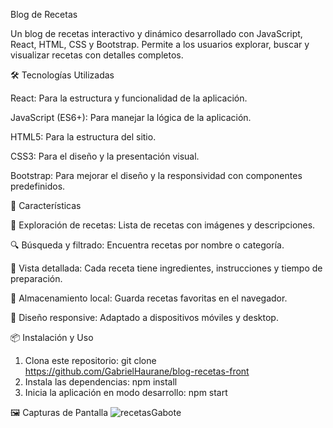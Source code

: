 Blog de Recetas

Un blog de recetas interactivo y dinámico desarrollado con JavaScript, React, HTML, CSS y Bootstrap. Permite a los usuarios explorar, buscar y visualizar recetas con detalles completos.

🛠️ Tecnologías Utilizadas

React: Para la estructura y funcionalidad de la aplicación.

JavaScript (ES6+): Para manejar la lógica de la aplicación.

HTML5: Para la estructura del sitio.

CSS3: Para el diseño y la presentación visual.

Bootstrap: Para mejorar el diseño y la responsividad con componentes predefinidos.

🚀 Características

📌 Exploración de recetas: Lista de recetas con imágenes y descripciones.

🔍 Búsqueda y filtrado: Encuentra recetas por nombre o categoría.

📖 Vista detallada: Cada receta tiene ingredientes, instrucciones y tiempo de preparación.

💾 Almacenamiento local: Guarda recetas favoritas en el navegador.

📱 Diseño responsive: Adaptado a dispositivos móviles y desktop.

📦 Instalación y Uso
1. Clona este repositorio:
  git clone https://github.com/GabrielHaurane/blog-recetas-front
2. Instala las dependencias:
   npm install
3. Inicia la aplicación en modo desarrollo:
   npm start


🖼️ Capturas de Pantalla
![recetasGabote](https://github.com/user-attachments/assets/544a1bff-6ea1-48e8-9678-5d703697706e)
